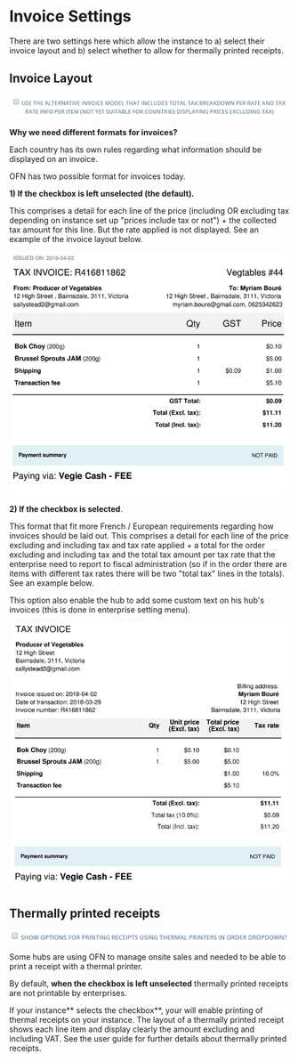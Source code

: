 # Invoice Settings

There are two settings here which allow the instance to a\) select their invoice layout and b\) select whether to allow for thermally printed receipts.

## Invoice Layout

![](../.gitbook/assets/invoicelayout.png)

**Why we need different formats for invoices?**

Each country has its own rules regarding what information should be displayed on an invoice.

OFN has two possible format for invoices today.

**1\) If the checkbox is left unselected \(the default\).**

This comprises a detail for each line of the price \(including OR excluding tax depending on instance set up "prices include tax or not"\) + the collected tax amount for this line. But the rate applied is not displayed. See an example of the invoice layout below.

![](../.gitbook/assets/screenshot-from-2018-04-02-11-49-41.png)

**2\) If the checkbox is selected**.

This format that fit more French / European requirements regarding how invoices should be laid out. This comprises a detail for each line of the price excluding and including tax and tax rate applied + a total for the order excluding and including tax and the total tax amount per tax rate that the enterprise need to report to fiscal administration \(so if in the order there are items with different tax rates there will be two "total tax" lines in the totals\). See an example below.

This option also enable the hub to add some custom text on his hub's invoices \(this is done in enterprise setting menu\).

![](../.gitbook/assets/screenshot-from-2018-04-02-11-50-30.png)

## Thermally printed receipts

![](../.gitbook/assets/thermalreceipts.png)

Some hubs are using OFN to manage onsite sales and needed to be able to print a receipt with a thermal printer.

By default, **when the checkbox is left unselected** thermally printed receipts are not printable by enterprises.

If your instance** selects the checkbox**, your will enable printing of thermal receipts on your instance. The layout of a thermally printed receipt shows each line item and display clearly the amount excluding and including VAT. See the user guide for further details about thermally printed receipts.

